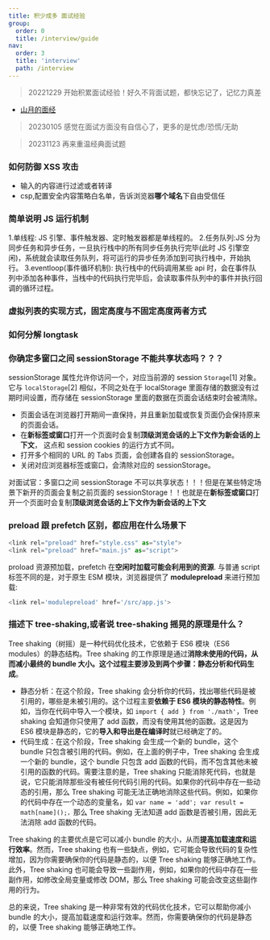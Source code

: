 ```yaml
---
title: 积少成多 面试经验
group:
  order: 0
  title: /interview/guide
nav:
  order: 3
  title: 'interview'
  path: /interview
---
```


> 20221229 开始积累面试经验！好久不背面试题，都快忘记了，记忆力真差

- [山月的面经](https://q.shanyue.tech/interview)

> 20230105 感觉在面试方面没有自信心了，更多的是忧虑/恐慌/无助

> 20231123 再来重温经典面试题

### 如何防御 XSS 攻击

- 输入的内容进行过滤或者转译
- csp,配置安全内容策略白名单，告诉浏览器**哪个域名**下自由受信任

### 简单说明 JS 运行机制

1.单线程: JS 引擎、事件触发器、定时触发器都是单线程的。 2.任务队列:JS 分为同步任务和异步任务，一旦执行栈中的所有同步任务执行完毕(此时 JS 引擎空闲)，系统就会读取任务队列，将可运行的异步任务添加到可执行栈中，开始执行。 3.eventloop(事件循环机制): 执行栈中的代码调用某些 api 时，会在事件队列中添加各种事件，当栈中的代码执行完毕后，会读取事件队列中的事件并执行回调的循环过程。

### 虚拟列表的实现方式，固定高度与不固定高度两者方式

### 如何分解 longtask

### 你确定多窗口之间 sessionStorage 不能共享状态吗？？？

sessionStorage 属性允许你访问一个，对应当前源的 session `Storage`[1] 对象。它与 `localStorage`[2] 相似，不同之处在于 localStorage 里面存储的数据没有过期时间设置，而存储在 sessionStorage 里面的数据在页面会话结束时会被清除。

- 页面会话在浏览器打开期间一直保持，并且重新加载或恢复页面仍会保持原来的页面会话。
- 在**新标签或窗口**打开一个页面时会复制**顶级浏览会话的上下文作为新会话的上下文**， 这点和 session cookies 的运行方式不同。
- 打开多个相同的 URL 的 Tabs 页面，会创建各自的 sessionStorage。
- 关闭对应浏览器标签或窗口，会清除对应的 sessionStorage。

对面试官：多窗口之间 sessionStorage 不可以共享状态！！！但是在某些特定场景下新开的页面会复制之前页面的 sessionStorage！！也就是在**新标签或窗口**打开一个页面时会复制**顶级浏览会话的上下文作为新会话的上下文**

### **preload** 跟 **prefetch** 区别，都应用在什么场景下

```js
<link rel="preload" href="style.css" as="style">
<link rel="preload" href="main.js" as="script">
```

proload 资源预加载，prefetch 在**空闲时加载可能会利用到的资源**. 与普通 script 标签不同的是，对于原生 ESM 模块，浏览器提供了 **modulepreload** 来进行预加载:

```js
<link rel='modulepreload' href='/src/app.js'>
```

### 描述下 tree-shaking,或者说 tree-shaking 摇晃的原理是什么？

Tree shaking（树摇）是一种代码优化技术，它依赖于 ES6 模块（ES6 modules）的静态结构。Tree shaking 的工作原理是通过**消除未使用的代码，从而减小最终的 bundle 大小。这个过程主要涉及到两个步骤：静态分析和代码生成**。

- 静态分析：在这个阶段，Tree shaking 会分析你的代码，找出哪些代码是被引用的，哪些是未被引用的。这个过程主要**依赖于 ES6 模块的静态特性**。例如，当你在代码中导入一个模块，如 `import { add } from './math'`，Tree shaking 会知道你只使用了 add 函数，而没有使用其他的函数。这是因为 ES6 模块是静态的，它的**导入和导出是在编译时**就已经确定了的。
- 代码生成：在这个阶段，Tree shaking 会生成一个新的 bundle，这个 bundle 只包含被引用的代码。例如，在上面的例子中，Tree shaking 会生成一个新的 bundle，这个 bundle 只包含 add 函数的代码，而不包含其他未被引用的函数的代码。需要注意的是，Tree shaking 只能消除死代码，也就是说，它只能消除那些没有被任何代码引用的代码。如果你的代码中存在一些动态的引用，那么 Tree shaking 可能无法正确地消除这些代码。例如，如果你的代码中存在一个动态的变量名，如 `var name = 'add'; var result = math[name]();，`那么 Tree shaking 无法知道 add 函数是否被引用，因此无法消除 add 函数的代码。

Tree shaking 的主要优点是它可以减小 bundle 的大小，从而**提高加载速度和运行效率**。然而，Tree shaking 也有一些缺点，例如，它可能会导致代码的复杂性增加，因为你需要确保你的代码是静态的，以便 Tree shaking 能够正确地工作。此外，Tree shaking 也可能会导致一些副作用，例如，如果你的代码中存在一些副作用，如修改全局变量或修改 DOM，那么 Tree shaking 可能会改变这些副作用的行为。

总的来说，Tree shaking 是一种非常有效的代码优化技术，它可以帮助你减小 bundle 的大小，提高加载速度和运行效率。然而，你需要确保你的代码是静态的，以便 Tree shaking 能够正确地工作。
